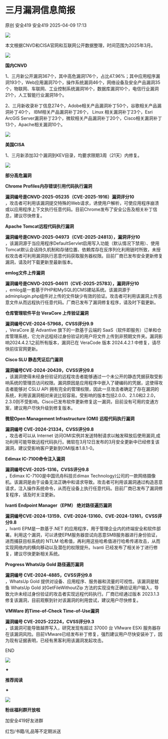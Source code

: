 #  三月漏洞信息简报   
原创 安全419  安全419   2025-04-09 17:13  
  
![](https://mmbiz.qpic.cn/mmbiz_jpg/9lmiax2vemghRkqcoiazq12DO9U7fIiatf2JY7q7YnqStLupvQspBYY3bJuXzpicqXVMJNSgfOfwibWXFibfvic9TqmPQ/640?wx_fmt=jpeg&from=appmsg "")  
  
  
本文根据CNVD和CISA官网和互联网公开数据整理，时间范围为2025年3月。  
  
  
![](https://mmbiz.qpic.cn/mmbiz_png/9lmiax2vemghRkqcoiazq12DO9U7fIiatf220m6qdQyyL7YyVPukSH7RdDyIicwmXn1fJZh7ScGbeSMFyqmtacURMg/640?wx_fmt=png&from=appmsg "")  
  
**国内CNVD**  
  
1、三月新公开漏洞367个，其中高危漏洞176个，占比47.96%；其中应用程序漏洞193个，Web应用漏洞70个，操作系统漏洞46个，网络设备及安全产品漏洞35个，物联网、车联网、工业控制系统漏洞16个，数据库漏洞10个，电信行业漏洞21个，人工智能行业漏洞18个。  
  
  
2、三月新收录补丁信息274个，Adobe相关产品漏洞补丁50个，谷歌相关产品漏洞补丁40个， IBM相关产品漏洞补丁26个， Linux 相关漏洞补丁23个，Esri ArcGIS Server漏洞补丁23个，微软相关产品漏洞补丁20个，Cisco相关漏洞补丁13个，Apache相关漏洞10个。  
  
  
![](https://mmbiz.qpic.cn/mmbiz_png/9lmiax2vemghRkqcoiazq12DO9U7fIiatf220m6qdQyyL7YyVPukSH7RdDyIicwmXn1fJZh7ScGbeSMFyqmtacURMg/640?wx_fmt=png&from=appmsg "")  
  
**美国CISA**  
  
1、三月新添加32个漏洞到KEV目录，均要求限期3周（21天）内修复。  
  
  
![](https://mmbiz.qpic.cn/mmbiz_png/9lmiax2vemghRkqcoiazq12DO9U7fIiatf220m6qdQyyL7YyVPukSH7RdDyIicwmXn1fJZh7ScGbeSMFyqmtacURMg/640?wx_fmt=png&from=appmsg "")  
  
**部分高危漏洞**  
  
  
  
**Chrome Profiles内存错误引用代码执行漏洞**  
  
**漏洞编号是CNVD-2025-05235（CVE-2025-1916）漏洞评分10**  
，攻击者可利用该漏洞提交特殊的Web请求，诱使用户解析，可使应用程序崩溃或以应用程序上下文执行任意代码。目前Chrome发布了安全公告及相关补丁信息，建议尽快修复。  
  
  
  
  
**Apache Tomcat远程代码执行漏洞**  
  
**漏洞编号是CNVD-2025-04973（CVE-2025-24813），漏洞评分10**  
，该漏洞源于当应用程序DefaultServlet启用写入功能（默认情况下禁用）、使用 Tomcat默认会话持久机制和存储位置、依赖库存在反序列化利用链时所致，未授权攻击者可利用漏洞执行恶意代码获取服务器权限。目前厂商已发布安全更新修复漏洞，请及时下载更新至最新版本。  
  
  
  
  
**emlog文件上传漏洞**  
  
**漏洞编号是CNVD-2025-04611（CVE-2025-25783），漏洞评分10**  
，emlog是一套基于PHP和MySQL的CMS建站系统。该漏洞源于adminplugin.php组件对上传的文件缺少有效的验证。攻击者可利用该漏洞上传恶意文件从而远程执行任意代码。厂商已发布了漏洞修复程序，请及时下载更新。  
  
  
  
  
**仓库管理软件平台 VeraCore 上传验证漏洞**  
  
**漏洞编号CVE-2024-57968，CVSS评分9.9**  
，VeraCore 是 Advantive 旗下的一款基于云端的 SaaS（软件即服务）订单和仓库管理系统，它允许远程经过身份验证的用户将文件上传到非预期文件夹。漏洞影响2024.4.2.1之前所有版本，漏洞已在 VeraCode 版本 2024.4.2.1 中修复，请尽快前往官网更新。  
  
  
  
  
**Cisco SLU 静态凭证后门漏洞**  
  
**漏洞编号CVE-2024-20439，CVSS评分9.8**  
，该漏洞使得未经身份验证的远程攻击者能够通过一个未公开的静态凭据获取受影响系统的管理员访问权限。漏洞原因是应用程序中嵌入了硬编码的凭据，这使得攻击者能够对 CSLU API 拥有完全的管理权限，因此一旦攻击者确定了存在漏洞的系统，利用该漏洞相对来说比较容易。受影响的版本包括2.0.0、2.1.0和2.2.0，2.3.0则不受影响。Cisco已发布软件更新修复这一漏洞，目前没有可用的变通方案，建议用户尽快升级到修复版本。  
  
  
  
  
**微软Open Management Infrastructure (OMI) 远程代码执行漏洞**  
  
**漏洞编号 CVE-2024-21334，CVSS评分9.8**  
，攻击者可以从 Internet 访问OMI实例并发送特制请求以触发释放后使用漏洞,成功利用可能导致远程代码执行。微软在3月12日发布的3月安全更新中已经修复该漏洞，建议受影响客户更新到OMI版本1.8.1-0。  
  
  
  
  
**Edimax IC-7100命令注入漏洞**  
  
**漏洞编号CVE-2025-1316，CVSS评分9.8**  
，Edimax IC-7100是中国讯舟科技(Edimax Technology)公司的一款网络摄像机。该漏洞是由于设备无法正确中和请求导致。攻击者可利用该漏洞通过构造恶意请求，注入操作系统命令，从而在设备上执行任意代码。目前厂商已发布了漏洞修复程序，请及时关注更新。  
  
  
  
  
**Ivanti Endpoint Manager（EPM） 绝对路径遍历漏洞**  
  
**漏洞编号CVE-2024-13159、CVE-2024-13160、CVE-2024-13161，CVSS评分9.8**  
，Ivanti EPM是一款基于.NET 的应用程序，用于管理企业内的终端安全和软件部署。利用这个漏洞，可以诱使EPM服务器尝试向恶意SMB服务器进行身份验证，进而捕获目标系统的 NTLM 哈希值，再利用这些哈希值进行哈希传递攻击，从而实现网络内的横向移动以及潜在的权限提升。Ivanti 已经发布了相关补丁进行修复，建议尽快更新相关系统。  
  
  
  
  
**Progress WhatsUp Gold 路径遍历漏洞**  
  
**漏洞编号 CVE-2024-4885，CVSS评分9.8**  
，WhatsUp Gold 提供对设备、应用程序、服务器和流量的可视性。该漏洞是鱿鱼 WhatsUp Gold 对GetFileWithoutZip 方法的实现没有正确验证用户输入，导致允许未经过身份验证的攻击者实现远程代码执行。厂商已经通过版本 2023.1.3修复该漏洞，目前观察到针对该漏洞的利用尝试，建议用户尽快修复。  
  
  
  
  
**VMWare 的Time-of-Check Time-of-Use漏洞**  
  
**漏洞编号 CVE-2025-22224，CVSS评分9.3**  
，该漏洞可能导致越界写入，研究发现有超过 37000 台 VMware ESXi 服务器存在该漏洞风险。目前VMware已经发布补丁修复，强烈建议用户尽快安装补丁，因为现有证据表明，已经有黑客利用该漏洞发起攻击。  
  
  
  
END  
  
  
![](https://mmbiz.qpic.cn/mmbiz_gif/9lmiax2vemghRkqcoiazq12DO9U7fIiatf2N27JBiapibJpYfFpvXT2umwiccZr1PK0aHOYZZDZoK5QbGbTmib5kG6S5w/640?wx_fmt=gif&from=appmsg "")  
  
  
✦  
  
**推荐阅读**  
  
✦  
  
  
[](https://mp.weixin.qq.com/s?__biz=MzUyMDQ4OTkyMg==&mid=2247547457&idx=1&sn=35b1b538946f3afb6d4e6237f05fe0b0&scene=21#wechat_redirect)  
  
[](https://mp.weixin.qq.com/s?__biz=MzUyMDQ4OTkyMg==&mid=2247547410&idx=1&sn=72a172fdaee14ca944fd383e1c4cc0b4&scene=21#wechat_redirect)  
  
[](https://mp.weixin.qq.com/s?__biz=MzUyMDQ4OTkyMg==&mid=2247547337&idx=1&sn=1b6f54edebbcba57cddc097283739c03&scene=21#wechat_redirect)  
  
![](https://mmbiz.qpic.cn/mmbiz_jpg/9lmiax2vemghRkqcoiazq12DO9U7fIiatf2nwLYyXrzN1IIf2QiaRnxyte14iacOOValeqfGpGaSXxZBhKydek3X00g/640?wx_fmt=jpeg&from=appmsg "")  
  
**粉丝福利群开放啦**  
  
加安全419好友进群  
  
红包/书籍/礼品等不定期派送  
  
  
